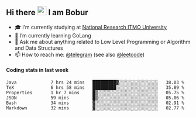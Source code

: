 ## Hi there <img src="https://media.giphy.com/media/hvRJCLFzcasrR4ia7z/giphy.gif" width="25px" height="25px"> I am Bobur

- :mortar_board: I’m currently studying at [National Research ITMO University](https://itmo.ru/)
- :seedling: I’m currently learning GoLang
- :speech_balloon: Ask me about anything related to Low Level Programming or Algorithm and Data Structures
- :mailbox: How to reach me: [@telegram](https://t.me/bobur_zakirov) (see also [@leetcode](https://leetcode.com/octoant/))      

#### Coding stats in last week

<!--START_SECTION:waka-->

```text
Java             7 hrs 24 mins   █████████▓░░░░░░░░░░░░░░░   38.03 %
TeX              6 hrs 58 mins   █████████░░░░░░░░░░░░░░░░   35.89 %
Properties       1 hr 7 mins     █▒░░░░░░░░░░░░░░░░░░░░░░░   05.75 %
JSON             59 mins         █▒░░░░░░░░░░░░░░░░░░░░░░░   05.06 %
Bash             34 mins         ▓░░░░░░░░░░░░░░░░░░░░░░░░   02.91 %
Markdown         32 mins         ▓░░░░░░░░░░░░░░░░░░░░░░░░   02.77 %
```

<!--END_SECTION:waka-->

